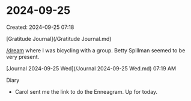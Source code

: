 # 2024-09-25
Created: 2024-09-25 07:18

[Gratitude Journal](/Gratitude Journal.md)

[/dream](/dream.md) where I was bicycling with a group. Betty Spillman seemed to be very present. 

[Journal 2024-09-25 Wed](/Journal 2024-09-25 Wed.md) 07:19 AM

Diary 
- Carol sent me the link to do the Enneagram. Up for today.
